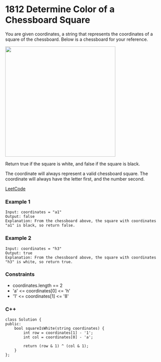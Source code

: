 # 1812 Determine Color of a Chessboard Square

You are given coordinates, a string that represents the coordinates of a square of the chessboard. Below is a chessboard for your reference.

<img src="img/1812.png" width = "350"/>

Return true if the square is white, and false if the square is black.

The coordinate will always represent a valid chessboard square. The coordinate will always have the letter first, and the number second.


[LeetCode](https://leetcode.cn/problems/determine-color-of-a-chessboard-square/)

### Example 1

```
Input: coordinates = "a1"
Output: false
Explanation: From the chessboard above, the square with coordinates "a1" is black, so return false.
```

### Example 2

```
Input: coordinates = "h3"
Output: true
Explanation: From the chessboard above, the square with coordinates "h3" is white, so return true.
```

### Constraints

* coordinates.length == 2
* 'a' <= coordinates[0] <= 'h'
* '1' <= coordinates[1] <= '8'

### C++ 

```
class Solution {
public:
    bool squareIsWhite(string coordinates) {
        int row = coordinates[1] - '1';
        int col = coordinates[0] - 'a';

        return (row & 1) ^ (col & 1); 
    }
};
```